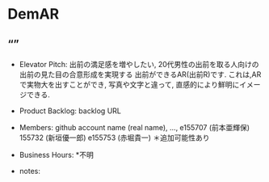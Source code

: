 # DemAR
## <remote> “<DemAR>”

* Elevator Pitch:
出前の満足感を増やしたい,
20代男性の出前を取る人向けの
出前の見た目の合意形成を実現する
出前ができるAR(出前R)です.
これは,ARで実物大を出すことができ,
写真や文字と違って,
直感的により鮮明にイメージできる.

* Product Backlog: backlog URL


* Members: github account name (real name), ...,
e155707 (前本亜輝保)
155732   (新垣優一郎)
e155753 (赤堀貴一)
＊追加可能性あり

* Business Hours: *不明
* notes:

